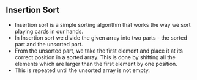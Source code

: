 ## Insertion Sort

- Insertion sort is a simple sorting algorithm that works the way we sort playing
  cards in our hands.
- In Insertion sort we divide the given array into two parts - the sorted part and the
  unsorted part.
- From the unsorted part, we take the first element and place it at its
  correct position in a sorted array. This is done by shifting all the elements
  which are larger than the first element by one position.
- This is repeated until the unsorted array is not empty.
